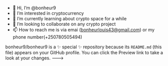 - 👋 Hi, I’m @bonheur9
- 👀 I’m interested in cryptocurrency
- 🌱 I’m currently learning about crypto space for a while
- 💞️ I’m looking to collaborate on any crypto project
- 📫 How to reach me is via emai (bonheurlouis43@gmail.com) or my phone number(+250780505494)

bonheur9/bonheur9 is a ✨ special ✨ repository because its `README.md` (this file) appears on your GitHub profile.
You can click the Preview link to take a look at your changes.
--->
